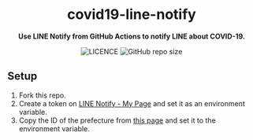 <div
  align="center"
>

# covid19-line-notify

**Use LINE Notify from GitHub Actions to notify LINE about COVID-19.**

![LICENCE](https://img.shields.io/github/license/InkoHX/covid19-line-notify?label=LICENCE&style=flat-square)
![GitHub repo size](https://img.shields.io/github/repo-size/InkoHX/covid19-line-notify)

</div>

## Setup

1. Fork this repo.
1. Create a token on [LINE Notify - My Page](https://notify-bot.line.me/my/) and set it as an environment variable.
1. Copy the ID of the prefecture from [this page](https://covid19-japan-web-api.now.sh/api/v1/prefectures) and set it to the environment variable.
